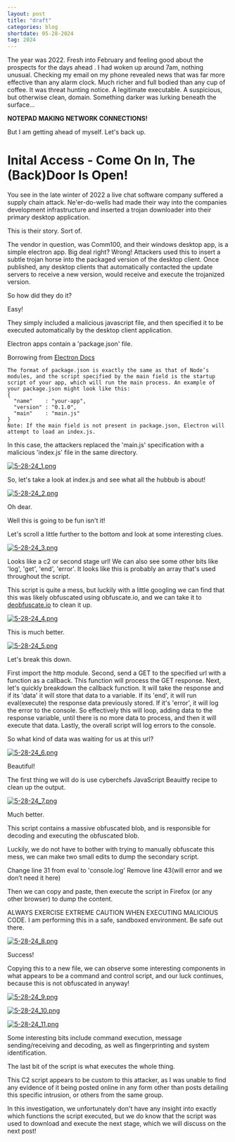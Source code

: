 ```yaml
---
layout: post
title: "draft​"
categories: blog
shortdate: 05-28-2024
tag: 2024
---
```


The year was 2022. Fresh into February and feeling good about the prospects for the days ahead . I had woken up around 7am, nothing unusual. Checking my email on my phone revealed news that was far more effective than any alarm clock. Much richer and full bodied than any cup  of coffee. It was threat hunting notice. A legitimate executable. A suspicious, but otherwise clean, domain. Something darker was lurking beneath the surface…


**NOTEPAD MAKING NETWORK CONNECTIONS!**


But I am getting ahead of myself. Let's back up.

# Inital Access - Come On In, The (Back)Door Is Open!

You see in the late winter of 2022 a live chat software company suffered a supply chain attack. Ne'er-do-wells had made their way into the companies development infrastructure and inserted a trojan downloader into their primary desktop application.

This is their story.
Sort of.

The vendor in question, was Comm100, and their windows desktop app, is a simple electron app. Big deal right? Wrong! 
Attackers used this to insert a subtle trojan horse into the packaged version of the desktop client. Once published, any desktop clients that automatically contacted the update servers to receive a new version, would receive and execute the trojanized version.

So how did they do it?

Easy!

They simply included a malicious javascript file, and then specified it to be executed automatically by the desktop client application.

Electron apps contain a 'package.json' file.

Borrowing from [Electron Docs](https://zeke.github.io/electron.atom.io/docs/tutorial/quick-start/)

```
The format of package.json is exactly the same as that of Node’s modules, and the script specified by the main field is the startup script of your app, which will run the main process. An example of your package.json might look like this:
{
  "name"    : "your-app",
  "version" : "0.1.0",
  "main"    : "main.js"
}
Note: If the main field is not present in package.json, Electron will attempt to load an index.js.
```

In this case, the attackers replaced the 'main.js' specification with a malicious 'index.js' file in the  same directory.


[![5-28-24_1.png](/assets/images/5-28-24/5-28-24_1.png)](/assets/images/5-28-24/5-28-24_1.png)


So, let's take a look at index.js and see what all the hubbub is about!


[![5-28-24_2.png](/assets/images/5-28-24/5-28-24_2.png)](/assets/images/5-28-24/5-28-24_2.png)


Oh dear.

Well this is going to be fun isn't it!

Let's scroll a little further to the bottom and look at some interesting clues.


[![5-28-24_3.png](/assets/images/5-28-24/5-28-24_3.png)](/assets/images/5-28-24/5-28-24_3.png)


Looks like a c2 or second stage url!
We can also see some other bits like 'log', 'get', 'end', 'error'.
It looks like this is probably an array that's used throughout the script.

This script is quite a mess, but luckily with a little googling we can find that this was likely obfuscated using obfuscate.io, and we can take it to [deobfuscate.io](https://obf-io.deobfuscate.io) to clean it up.


[![5-28-24_4.png](/assets/images/5-28-24/5-28-24_4.png)](/assets/images/5-28-24/5-28-24_4.png)


This is much better.


[![5-28-24_5.png](/assets/images/5-28-24/5-28-24_5.png)](/assets/images/5-28-24/5-28-24_5.png)


Let's break this down.

First import the http module.
Second, send a GET to the  specified url with a function as a callback. This function will process the GET response.
Next, let's quickly breakdown the callback function.
It will take the response and if its 'data' it will store that data to a variable.
If its 'end', it will run eval(execute) the response data previously stored.
If it's 'error', it will log the error to the console.
So effectively this will loop, adding data to the response variable, until there is no more data to process, and then it will execute that data.
Lastly, the overall script will log errors to the console.

So what kind of data was waiting for us at this url?


[![5-28-24_6.png](/assets/images/5-28-24/5-28-24_6.png)](/assets/images/5-28-24/5-28-24_6.png)


Beautiful!

The first thing we will do is use cyberchefs JavaScript Beauitfy recipe to clean up the output.


[![5-28-24_7.png](/assets/images/5-28-24/5-28-24_7.png)](/assets/images/5-28-24/5-28-24_7.png)
 

Much better.

This script contains a massive obfuscated blob, and is responsible for decoding and executing the obfuscated blob.

Luckily, we do not have to bother with trying to manually obfuscate this mess, we can make two small edits to dump the secondary script.

Change line 31 from eval to 'console.log'
Remove line 43(will error and we don’t need it here)

Then we can copy and paste, then execute the script in Firefox (or any other browser) to dump the content.

ALWAYS EXERCISE EXTREME CAUTION WHEN EXECUTING MALICIOUS CODE.
I am performing this in a safe, sandboxed environment.
Be safe out there.


[![5-28-24_8.png](/assets/images/5-28-24/5-28-24_8.png)](/assets/images/5-28-24/5-28-24_8.png)


Success!

Copying this to a new file, we can observe some interesting components in what appears to be a command and control script, and our luck continues, because this is not obfuscated in anyway!


[![5-28-24_9.png](/assets/images/5-28-24/5-28-24_9.png)](/assets/images/5-28-24/5-28-24_9.png)


[![5-28-24_10.png](/assets/images/5-28-24/5-28-24_10.png)](/assets/images/5-28-24/5-28-24_10.png)


[![5-28-24_11.png](/assets/images/5-28-24/5-28-24_11.png)](/assets/images/5-28-24/5-28-24_11.png)


Some interesting bits include command execution, message sending/receiving and decoding, as well as fingerprinting and system identification.

The last bit of the script is what executes the whole thing.

This C2 script appears to be custom to this attacker, as I was unable to find any evidence of it being posted online in any form other than posts detailing this specific intrusion, or others from the same group.

In this investigation, we unfortunately don't have any insight into exactly which functions the script executed, but we do know that the script was used to download and execute the next stage, which we will discuss on the next post!